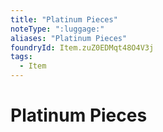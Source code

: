 ```yaml
---
title: "Platinum Pieces"
noteType: ":luggage:"
aliases: "Platinum Pieces"
foundryId: Item.zuZ0EDMqt48O4V3j
tags:
  - Item
---
```


# Platinum Pieces
